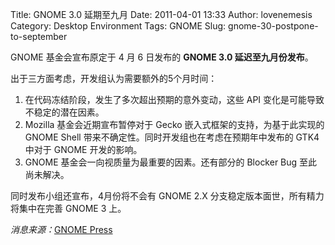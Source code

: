 Title: GNOME 3.0 延期至九月
Date: 2011-04-01 13:33
Author: lovenemesis
Category: Desktop Environment
Tags: GNOME
Slug: gnome-30-postpone-to-september

GNOME 基金会宣布原定于 4 月 6 日发布的 **GNOME 3.0 延迟至九月份发布**。

出于三方面考虑，开发组认为需要额外的5个月时间：

1.  在代码冻结阶段，发生了多次超出预期的意外变动，这些 API
    变化是可能导致不稳定的潜在因素。
2.  Mozilla 基金会近期宣布暂停对于 Gecko
    嵌入式框架的支持，为基于此实现的 GNOME Shell
    带来不确定性。同时开发组也在考虑在预期年中发布的 GTK4 中对于 GNOME
    开发的影响。
3.  GNOME 基金会一向视质量为最重要的因素。还有部分的 Blocker Bug
    至此尚未解决。

同时发布小组还宣布，4月份将不会有 GNOME 2.X
分支稳定版本面世，所有精力将集中在完善 GNOME 3 上。

*消息来源：*[GNOME
Press](http://www.gnome.org/press/releases/2011-04-gnome-3.0-rescheduled.html)
